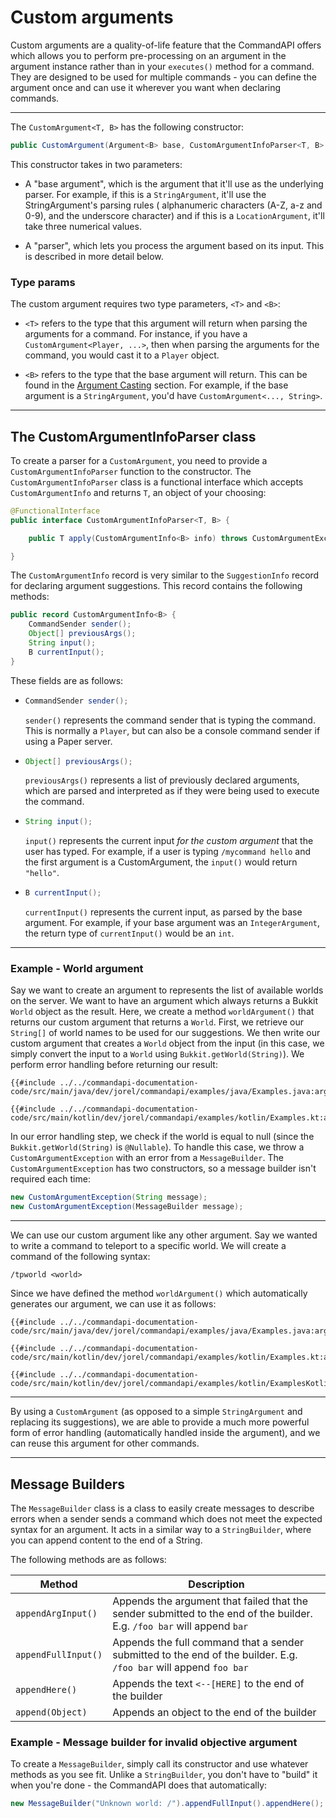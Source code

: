 # Custom arguments

Custom arguments are a quality-of-life feature that the CommandAPI offers which allows you to perform pre-processing on an argument in the argument instance rather than in your `executes()` method for a command. They are designed to be used for multiple commands - you can define the argument once and can use it wherever you want when declaring commands.

-----

The `CustomArgument<T, B>` has the following constructor:

```java
public CustomArgument(Argument<B> base, CustomArgumentInfoParser<T, B> parser);
```

This constructor takes in two parameters:

- A "base argument", which is the argument that it'll use as the underlying parser. For example, if this is a `StringArgument`, it'll use the StringArgument's parsing rules ( alphanumeric characters (A-Z, a-z and 0-9), and the underscore character) and if this is a `LocationArgument`, it'll take three numerical values.

- A "parser", which lets you process the argument based on its input. This is described in more detail below.

### Type params

The custom argument requires two type parameters, `<T>` and `<B>`:

- `<T>` refers to the type that this argument will return when parsing the arguments for a command. For instance, if you have a `CustomArgument<Player, ...>`, then when parsing the arguments for the command, you would cast it to a `Player` object.

- `<B>` refers to the type that the base argument will return. This can be found in the [Argument Casting](./arguments.md#argument-casting) section. For example, if the base argument is a `StringArgument`, you'd have `CustomArgument<..., String>`.

-----

## The CustomArgumentInfoParser class

To create a parser for a `CustomArgument`, you need to provide a `CustomArgumentInfoParser` function to the constructor. The `CustomArgumentInfoParser` class is a functional interface which accepts `CustomArgumentInfo` and returns `T`, an object of your choosing:

```java
@FunctionalInterface
public interface CustomArgumentInfoParser<T, B> {

    public T apply(CustomArgumentInfo<B> info) throws CustomArgumentException;

}
```

The `CustomArgumentInfo` record is very similar to the `SuggestionInfo` record for declaring argument suggestions. This record contains the following methods:

```java
public record CustomArgumentInfo<B> {
    CommandSender sender();
    Object[] previousArgs(); 
    String input();
    B currentInput();
}
```

These fields are as follows:

- ```java
  CommandSender sender();
  ```

  `sender()` represents the command sender that is typing the command. This is normally a `Player`, but can also be a console command sender if using a Paper server.

- ```java
  Object[] previousArgs();
  ```

  `previousArgs()` represents a list of previously declared arguments, which are parsed and interpreted as if they were being used to execute the command.

- ```java
  String input();
  ```

  `input()` represents the current input _for the custom argument_ that the user has typed. For example, if a user is typing `/mycommand hello` and the first argument is a CustomArgument, the `input()` would return `"hello"`.

- ```java
  B currentInput();
  ```

  `currentInput()` represents the current input, as parsed by the base argument. For example, if your base argument was an `IntegerArgument`, the return type of `currentInput()` would be an `int`.

-----

<div class="example">

### Example - World argument

Say we want to create an argument to represents the list of available worlds on the server. We want to have an argument which always returns a Bukkit `World` object as the result. Here, we create a method `worldArgument()` that returns our custom argument that returns a `World`. First, we retrieve our `String[]` of world names to be used for our suggestions. We then write our custom argument that creates a `World` object from the input (in this case, we simply convert the input to a `World` using `Bukkit.getWorld(String)`). We perform error handling before returning our result:

<div class="multi-pre">

```java,Java
{{#include ../../commandapi-documentation-code/src/main/java/dev/jorel/commandapi/examples/java/Examples.java:argumentCustom1}}
```

```kotlin,Kotlin
{{#include ../../commandapi-documentation-code/src/main/kotlin/dev/jorel/commandapi/examples/kotlin/Examples.kt:argumentCustom1}}
```

</div>

In our error handling step, we check if the world is equal to null (since the `Bukkit.getWorld(String)` is `@Nullable`). To handle this case, we throw a `CustomArgumentException` with an error from a `MessageBuilder`. The `CustomArgumentException` has two constructors, so a message builder isn't required each time:

```java
new CustomArgumentException(String message);
new CustomArgumentException(MessageBuilder message);
```

-----

We can use our custom argument like any other argument. Say we wanted to write a command to teleport to a specific world. We will create a command of the following syntax:

```mccmd
/tpworld <world>
```

Since we have defined the method `worldArgument()` which automatically generates our argument, we can use it as follows:

<div class="multi-pre">

```java,Java
{{#include ../../commandapi-documentation-code/src/main/java/dev/jorel/commandapi/examples/java/Examples.java:argumentCustom2}}
```

```kotlin,Kotlin
{{#include ../../commandapi-documentation-code/src/main/kotlin/dev/jorel/commandapi/examples/kotlin/Examples.kt:argumentCustom2}}
```

```kotlin,Kotlin_DSL
{{#include ../../commandapi-documentation-code/src/main/kotlin/dev/jorel/commandapi/examples/kotlin/ExamplesKotlinDSL.kt:customarguments}}
```

</div>

-----

By using a `CustomArgument` (as opposed to a simple `StringArgument` and replacing its suggestions), we are able to provide a much more powerful form of error handling (automatically handled inside the argument), and we can reuse this argument for other commands.

</div>

-----

## Message Builders

The `MessageBuilder` class is a class to easily create messages to describe errors when a sender sends a command which does not meet the expected syntax for an argument. It acts in a similar way to a `StringBuilder`, where you can append content to the end of a String.

The following methods are as follows:

| Method | Description |
| ------ | ----------- |
| `appendArgInput()` | Appends the argument that failed that the sender submitted to the end of the builder. E.g. `/foo bar` will append `bar` |
| `appendFullInput()` | Appends the full command that a sender submitted to the end of the builder. E.g. `/foo bar` will append `foo bar` |
| `appendHere()` | Appends the text `<--[HERE]` to the end of the builder |
| `append(Object)`| Appends an object to the end of the builder |

<div class="example">

### Example - Message builder for invalid objective argument

To create a `MessageBuilder`, simply call its constructor and use whatever methods as you see fit. Unlike a `StringBuilder`, you don't have to "build" it when you're done - the CommandAPI does that automatically:

```java
new MessageBuilder("Unknown world: /").appendFullInput().appendHere();
```

</div>
